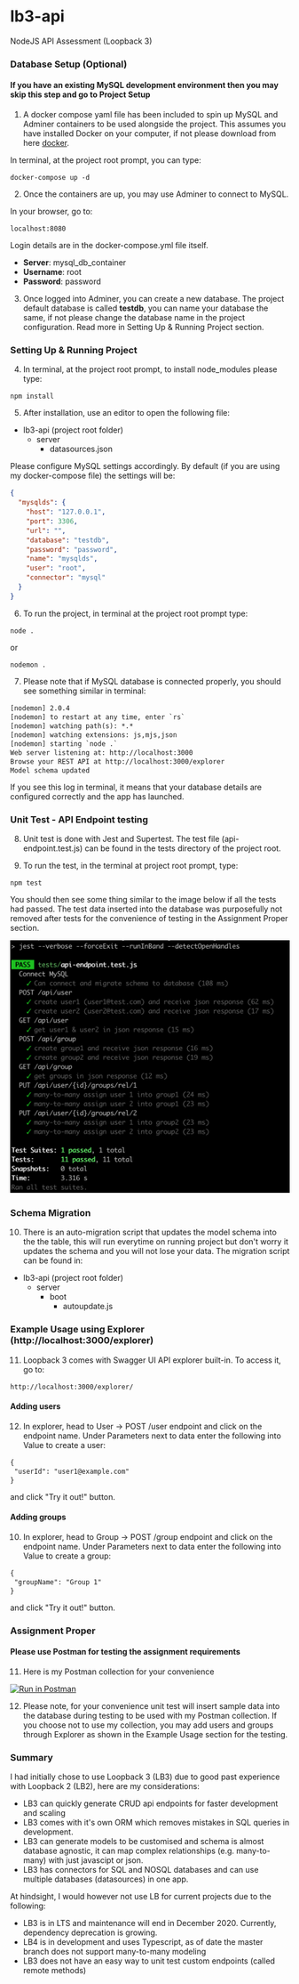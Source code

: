 # lb3-api
NodeJS API Assessment (Loopback 3)

### Database Setup (Optional)
#### If you have an existing MySQL development environment then you may skip this step and go to Project Setup
1. A docker compose yaml file has been included to spin up MySQL and Adminer containers to be used alongside the project. 
This assumes you have installed Docker on your computer, if not please download from here [docker](https://www.docker.com/).

In terminal, at the project root prompt, you can type:
```
docker-compose up -d
```
2. Once the containers are up, you may use Adminer to connect to MySQL. 

In your browser, go to:
```
localhost:8080
```
Login details are in the docker-compose.yml file itself.
- **Server**: mysql_db_container
- **Username**: root
- **Password**: password

3. Once logged into Adminer, you can create a new database. The project default database is called **testdb**, you can name your database the same, if not please change the database name in the project configuration. Read more in Setting Up & Running Project section.

### Setting Up & Running Project
4. In terminal, at the project root prompt, to install node_modules please type:
```
npm install
```

5. After installation, use an editor to open the following file:
- lb3-api (project root folder)
  - server
    - datasources.json

Please configure MySQL settings accordingly. By default (if you are using my docker-compose file) the settings will be:
```json
{
  "mysqlds": {
    "host": "127.0.0.1",
    "port": 3306,
    "url": "",
    "database": "testdb",
    "password": "password",
    "name": "mysqlds",
    "user": "root",
    "connector": "mysql"
  }
}
```

6. To run the project, in terminal at the project root prompt type:
```
node .
```
or
```
nodemon .
```

7. Please note that if MySQL database is connected properly, you should see something similar in terminal:
```
[nodemon] 2.0.4
[nodemon] to restart at any time, enter `rs`
[nodemon] watching path(s): *.*
[nodemon] watching extensions: js,mjs,json
[nodemon] starting `node .`
Web server listening at: http://localhost:3000
Browse your REST API at http://localhost:3000/explorer
Model schema updated
```
If you see this log in terminal, it means that your database details are configured correctly and the app has launched.

### Unit Test - API Endpoint testing
8. Unit test is done with Jest and Supertest. The test file (api-endpoint.test.js) can be found in the tests directory of the project root.

9. To run the test, in the terminal at project root prompt, type:
```
npm test
```
You should then see some thing similar to the image below if all the tests had passed. The test data inserted into the database was purposefully not removed after tests for the convenience of testing in the Assignment Proper section.

![alt text](https://github.com/ajxu/lb3-api/blob/master/tests/test-example.png)

### Schema Migration
10. There is an auto-migration script that updates the model schema into the the table, this will run everytime on running project but don't worry it updates the schema and you will not lose your data. The migration script can be found in:
- lb3-api (project root folder)
  - server
    - boot
      - autoupdate.js
 
 ### Example Usage using Explorer (http://localhost:3000/explorer)
11.  Loopback 3 comes with Swagger UI API explorer built-in. To access it, go to:
 ```
 http://localhost:3000/explorer/
 ```
 #### Adding users
12. In explorer, head to User -> POST /user endpoint and click on the endpoint name.
Under Parameters next to data enter the following into Value to create a user:
 ```
{
  "userId": "user1@example.com"
}
 ```
 and click "Try it out!" button.

 #### Adding groups
 10. In explorer, head to Group -> POST /group endpoint and click on the endpoint name.
Under Parameters next to data enter the following into Value to create a group:
 ```
{
  "groupName": "Group 1"
}
 ```
 and click "Try it out!" button.
 
### Assignment Proper
#### Please use Postman for testing the assignment requirements

11. Here is my Postman collection for your convenience

[![Run in Postman](https://run.pstmn.io/button.svg)](https://app.getpostman.com/run-collection/e1b03027bc564c911377)

12. Please note, for your convenience unit test will insert sample data into the database during testing to be used with my Postman collection. If you choose not to use my collection, you may add users and groups through Explorer as shown in the Example Usage section for the testing.

### Summary
I had initially chose to use Loopback 3 (LB3) due to good past experience with Loopback 2 (LB2), here are my considerations:
- LB3 can quickly generate CRUD api endpoints for faster development and scaling
- LB3 comes with it's own ORM which removes mistakes in SQL queries in development.
- LB3 can generate models to be customised and schema is almost database agnostic, it can map complex relationships (e.g. many-to-many) with just javascipt or json.
- LB3 has connectors for SQL and NOSQL databases and can use multiple databases (datasources) in one app.

At hindsight, I would however not use LB for current projects due to the following:
- LB3 is in LTS and maintenance will end in December 2020. Currently, dependency deprecation is growing.
- LB4 is in development and uses Typescript, as of date the master branch does not support many-to-many modeling
- LB3 does not have an easy way to unit test custom endpoints (called remote methods)
